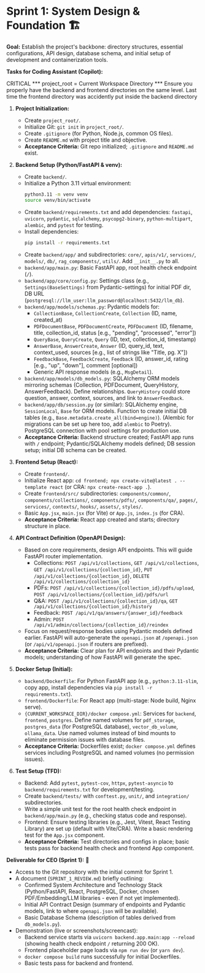 # Sprint 1: System Design & Foundation 🏗️

**Goal:** Establish the project's backbone: directory structures, essential configurations, API design, database schema, and initial setup of development and containerization tools.

**Tasks for Coding Assistant (Copilot):**

 CRITICAL *** project_root = Current Workspace Directory ***
 Ensure you properly have the backend and frontend directories on the same level. Last time the frontend directory was accidently put inside the backend directory
 
1.  **Project Initialization:**
    * Create `project_root/`.
    * Initialize Git: `git init` in `project_root/`.
    * Create `.gitignore` (for Python, Node.js, common OS files).
    * Create `README.md` with project title and objective.
    * **Acceptance Criteria:** Git repo initialized; `.gitignore` and `README.md` exist.

2.  **Backend Setup (Python/FastAPI & venv):**
    * Create `backend/`.
    * Initialize a Python 3.11 virtual environment:
      ```bash
      python3.11 -m venv venv
      source venv/bin/activate
      ```
    * Create `backend/requirements.txt` and add dependencies: `fastapi`, `uvicorn`, `pydantic`, `sqlalchemy`, `psycopg2-binary`, `python-multipart`, `alembic`, and `pytest` for testing.
    * Install dependencies:
      ```bash
      pip install -r requirements.txt
      ```
    * Create `backend/app/` and subdirectories: `core/`, `apis/v1/`, `services/`, `models/`, `db/`, `rag_components/`, `utils/`. Add `__init__.py` to all.
    * `backend/app/main.py`: Basic FastAPI app, root health check endpoint (`/`).
    * `backend/app/core/config.py`: Settings class (e.g., `Settings(BaseSettings)` from Pydantic-settings) for initial PDF dir, DB URL (`postgresql://llm_user:llm_password@localhost:5432/llm_db`).
    * `backend/app/models/schemas.py`: Pydantic models for:
        * `CollectionBase`, `CollectionCreate`, `Collection` (ID, name, created\_at)
        * `PDFDocumentBase`, `PDFDocumentCreate`, `PDFDocument` (ID, filename, title, collection\_id, status [e.g., "pending", "processed", "error"])
        * `QueryBase`, `QueryCreate`, `Query` (ID, text, collection\_id, timestamp)
        * `AnswerBase`, `AnswerCreate`, `Answer` (ID, query\_id, text, context\_used, sources [e.g., list of strings like "Title, pg. X"])
        * `FeedbackBase`, `FeedbackCreate`, `Feedback` (ID, answer\_id, rating [e.g., "up", "down"], comment [optional])
        * Generic API response models (e.g., `MsgDetail`).
    * `backend/app/models/db_models.py`: SQLAlchemy ORM models mirroring schemas (Collection, PDFDocument, QueryHistory, AnswerFeedback). Define relationships. `QueryHistory` could store question, answer, context, sources, and link to `AnswerFeedback`.
    * `backend/app/db/session.py` (or similar): SQLAlchemy engine, `SessionLocal`, `Base` for ORM models. Function to create initial DB tables (e.g., `Base.metadata.create_all(bind=engine)`). (Alembic for migrations can be set up here too, add `alembic` to Poetry). PostgreSQL connection with pool settings for production use.
    * **Acceptance Criteria:** Backend structure created; FastAPI app runs with `/` endpoint; Pydantic/SQLAlchemy models defined; DB session setup; initial DB schema can be created.

3.  **Frontend Setup (React):**
    * Create `frontend/`.
    * Initialize React app: `cd frontend; npx create-vite@latest . --template react` (or CRA: `npx create-react-app .`).
    * Create `frontend/src/` subdirectories: `components/common/`, `components/collections/`, `components/pdfs/`, `components/qa/`, `pages/`, `services/`, `contexts/`, `hooks/`, `assets/`, `styles/`.
    * Basic `App.jsx`, `main.jsx` (for Vite) or `App.js`, `index.js` (for CRA).
    * **Acceptance Criteria:** React app created and starts; directory structure in place.

4.  **API Contract Definition (OpenAPI Design):**
    * Based on core requirements, design API endpoints. This will guide FastAPI router implementation.
        * Collections: `POST /api/v1/collections`, `GET /api/v1/collections`, `GET /api/v1/collections/{collection_id}`, `PUT /api/v1/collections/{collection_id}`, `DELETE /api/v1/collections/{collection_id}`
        * PDFs: `POST /api/v1/collections/{collection_id}/pdfs/upload`, `POST /api/v1/collections/{collection_id}/pdfs/url`
        * Q&A: `POST /api/v1/collections/{collection_id}/qa`, `GET /api/v1/collections/{collection_id}/history`
        * Feedback: `POST /api/v1/qa/answers/{answer_id}/feedback`
        * Admin: `POST /api/v1/admin/collections/{collection_id}/reindex`
    * Focus on request/response bodies using Pydantic models defined earlier. FastAPI will auto-generate the `openapi.json` at `/openapi.json` (or `/api/v1/openapi.json` if routers are prefixed).
    * **Acceptance Criteria:** Clear plan for API endpoints and their Pydantic models; understanding of how FastAPI will generate the spec.

5.  **Docker Setup (Initial):**
    * `backend/Dockerfile`: For Python FastAPI app (e.g., `python:3.11-slim`, copy app, install dependencies via `pip install -r requirements.txt`).
    * `frontend/Dockerfile`: For React app (multi-stage: Node build, Nginx serve).
    * `{CURRENT_WORKSPACE_DIR}/docker compose.yml`: Services for `backend`, `frontend`, `postgres`. Define named volumes for `pdf_storage`, `postgres_data` (for PostgreSQL database), `vector_db_volume`, `ollama_data`. Use named volumes instead of bind mounts to eliminate permission issues with database files.
    * **Acceptance Criteria:** Dockerfiles exist; `docker compose.yml` defines services including PostgreSQL and named volumes (no permission issues).

6.  **Test Setup (TFD):**
    * Backend: Add `pytest`, `pytest-cov`, `httpx`, `pytest-asyncio` to `backend/requirements.txt` for development/testing.
    * Create `backend/tests/` with `conftest.py`, `unit/`, and `integration/` subdirectories.
    * Write a simple unit test for the root health check endpoint in `backend/app/main.py` (e.g., checking status code and response).
    * Frontend: Ensure testing libraries (e.g., Jest, Vitest, React Testing Library) are set up (default with Vite/CRA). Write a basic rendering test for the `App.jsx` component.
    * **Acceptance Criteria:** Test directories and configs in place; basic tests pass for backend health check and frontend App component.

**Deliverable for CEO (Sprint 1):** 📝

* Access to the Git repository with the initial commit for Sprint 1.
* A document (`SPRINT_1_REVIEW.md`) briefly outlining:
    * Confirmed System Architecture and Technology Stack (Python/FastAPI, React, PostgreSQL, Docker, chosen PDF/Embedding/LLM libraries - even if not yet implemented).
    * Initial API Contract Design (summary of endpoints and Pydantic models, link to where `openapi.json` will be available).
    * Basic Database Schema (description of tables derived from `db_models.py`).
* Demonstration (live or screenshots/screencast):
    * Backend service starts via `uvicorn backend.app.main:app --reload` (showing health check endpoint `/` returning 200 OK).
    * Frontend placeholder page loads via `npm run dev` (or `yarn dev`).
    * `docker compose build` runs successfully for initial Dockerfiles.
    * Basic tests pass for backend and frontend.